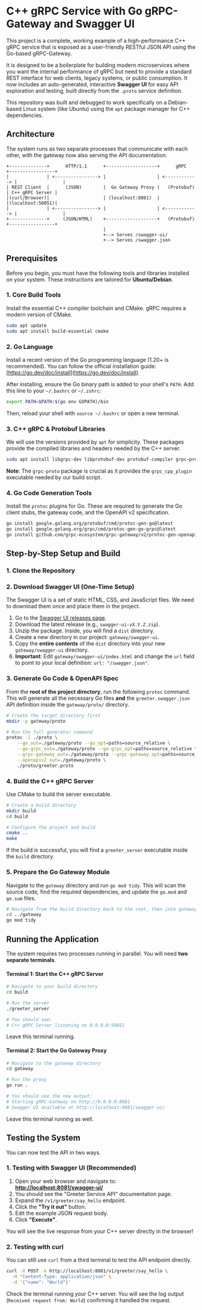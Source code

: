 # C++ gRPC Service with Go gRPC-Gateway and Swagger UI

This project is a complete, working example of a high-performance C++ gRPC service that is exposed as a user-friendly RESTful JSON API using the Go-based gRPC-Gateway.

It is designed to be a boilerplate for building modern microservices where you want the internal performance of gRPC but need to provide a standard REST interface for web clients, legacy systems, or public consumption.
It now includes an auto-generated, interactive **Swagger UI** for easy API exploration and testing, built directly from the `.proto` service definition.

This repository was built and debugged to work specifically on a Debian-based Linux system (like Ubuntu) using the `apt` package manager for C++ dependencies.

## Architecture

The system runs as two separate processes that communicate with each other, with the gateway now also serving the API documentation.

```
+--------------+      HTTP/1.1      +-------------------+      gRPC      +-----------------+
|              | <----------------> |                   | <------------> |                 |
| REST Client  |      (JSON)        |  Go Gateway Proxy |   (Protobuf)   | C++ gRPC Server |
|(curl/Browser)|                    | (localhost:8081)  |                |(localhost:50051)|
|              | <----------------> |                   | <------------> |                 |
+--------------+     (JSON/HTML)    +-------------------+   (Protobuf)   +-----------------+
                                    |
                                    +--> Serves /swagger-ui/
                                    +--> Serves /swagger.json
```

## Prerequisites

Before you begin, you must have the following tools and libraries installed on your system. These instructions are tailored for **Ubuntu/Debian**.

### 1\. Core Build Tools

Install the essential C++ compiler toolchain and CMake. gRPC requires a modern version of CMake.

```bash
sudo apt update
sudo apt install build-essential cmake
```

### 2\. Go Language

Install a recent version of the Go programming language (1.20+ is recommended).
You can follow the official installation guide: [https://go.dev/doc/install](https://go.dev/doc/install)

After installing, ensure the Go binary path is added to your shell's `PATH`. Add this line to your `~/.bashrc` or `~/.zshrc`:

```bash
export PATH=$PATH:$(go env GOPATH)/bin
```

Then, reload your shell with `source ~/.bashrc` or open a new terminal.

### 3\. C++ gRPC & Protobuf Libraries

We will use the versions provided by `apt` for simplicity. These packages provide the compiled libraries and headers needed by the C++ server.

```bash
sudo apt install libgrpc-dev libprotobuf-dev protobuf-compiler grpc-proto
```

**Note**: The `grpc-proto` package is crucial as it provides the `grpc_cpp_plugin` executable needed by our build script.

### 4\. Go Code Generation Tools

Install the `protoc` plugins for Go. These are required to generate the Go client stubs, the gateway code, and the OpenAPI v2 specification.

```bash
go install google.golang.org/protobuf/cmd/protoc-gen-go@latest
go install google.golang.org/grpc/cmd/protoc-gen-go-grpc@latest
go install github.com/grpc-ecosystem/grpc-gateway/v2/protoc-gen-openapiv2@latest
```

## Step-by-Step Setup and Build

### 1\. Clone the Repository

### 2\. Download Swagger UI (One-Time Setup)

The Swagger UI is a set of static HTML, CSS, and JavaScript files. We need to download them once and place them in the project.

1.  Go to the [Swagger UI releases page](https://github.com/swagger-api/swagger-ui/releases).
2.  Download the latest release (e.g., `swagger-ui-vX.Y.Z.zip`).
3.  Unzip the package. Inside, you will find a `dist` directory.
4.  Create a new directory in our project: `gateway/swagger-ui`.
5.  Copy the **entire contents** of the `dist` directory into your new `gateway/swagger-ui` directory.
6.  **Important**: Edit `gateway/swagger-ui/index.html` and change the `url` field to point to your local definition: `url: "/swagger.json"`.

### 3\. Generate Go Code & OpenAPI Spec

From the **root of the project directory**, run the following `protoc` command. This will generate all the necessary Go files **and** the `greeter.swagger.json` API definition inside the `gateway/proto/` directory.

```bash
# Create the target directory first
mkdir -p gateway/proto

# Run the full generator command
protoc -I ./proto \
    --go_out=./gateway/proto --go_opt=paths=source_relative \
    --go-grpc_out=./gateway/proto --go-grpc_opt=paths=source_relative \
    --grpc-gateway_out=./gateway/proto --grpc-gateway_opt=paths=source_relative \
    --openapiv2_out=./gateway/proto \
    ./proto/greeter.proto
```

### 4\. Build the C++ gRPC Server

Use CMake to build the server executable.

```bash
# Create a build directory
mkdir build
cd build

# Configure the project and build
cmake ..
make
```

If the build is successful, you will find a `greeter_server` executable inside the `build` directory.

### 5\. Prepare the Go Gateway Module

Navigate to the `gateway` directory and run `go mod tidy`. This will scan the source code, find the required dependencies, and update the `go.mod` and `go.sum` files.

```bash
# Navigate from the build directory back to the root, then into gateway
cd ../gateway
go mod tidy
```

## Running the Application

The system requires two processes running in parallel. You will need **two separate terminals**.

#### Terminal 1: Start the C++ gRPC Server

```bash
# Navigate to your build directory
cd build

# Run the server
./greeter_server

# You should see:
# C++ gRPC Server listening on 0.0.0.0:50051
```

Leave this terminal running.

#### Terminal 2: Start the Go Gateway Proxy

```bash
# Navigate to the gateway directory
cd gateway

# Run the proxy
go run .

# You should see the new output:
# Starting gRPC-Gateway on http://0.0.0.0:8081
# Swagger UI available at http://localhost:8081/swagger-ui/
```

Leave this terminal running as well.

## Testing the System

You can now test the API in two ways.

### 1\. Testing with Swagger UI (Recommended)

1.  Open your web browser and navigate to: **[http://localhost:8081/swagger-ui/](http://localhost:8081/swagger-ui/)**
2.  You should see the "Greeter Service API" documentation page.
3.  Expand the `/v1/greeter/say_hello` endpoint.
4.  Click the **"Try it out"** button.
5.  Edit the example JSON request body.
6.  Click **"Execute"**.

You will see the live response from your C++ server directly in the browser\!

### 2\. Testing with curl

You can still use `curl` from a third terminal to test the API endpoint directly.

```bash
curl -X POST -k http://localhost:8081/v1/greeter/say_hello \
  -H "Content-Type: application/json" \
  -d '{"name": "World"}'
```

Check the terminal running your C++ server. You will see the log output (`Received request from: World`) confirming it handled the request.